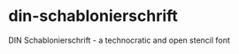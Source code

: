 din-schablonierschrift
======================

DIN Schablonierschrift - a technocratic and open stencil font 